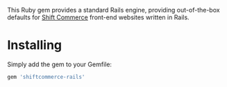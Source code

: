 This Ruby gem provides a standard Rails engine, providing out-of-the-box
defaults for [Shift Commerce](https://shiftcommerce.com/) front-end websites
written in Rails.

# Installing

Simply add the gem to your Gemfile:

```ruby
gem 'shiftcommerce-rails'
```
